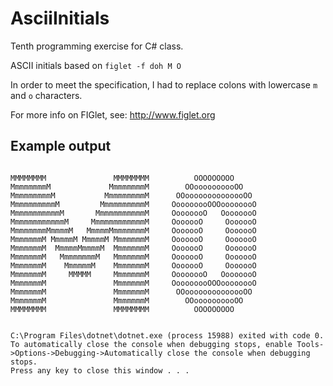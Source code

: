 # AsciiInitials
Tenth programming exercise for C# class.

ASCII initials based on `figlet -f doh M O`

In order to meet the specification, I had to replace colons
with lowercase `m` and `o` characters.

For more info on FIGlet, see: http://www.figlet.org

## Example output
```

MMMMMMMM               MMMMMMMM          OOOOOOOOO
MmmmmmmmM             MmmmmmmmM        OOoooooooooOO
MmmmmmmmmM           MmmmmmmmmM      OOoooooooooooooOO
MmmmmmmmmmM         MmmmmmmmmmM     OoooooooOOOoooooooO
MmmmmmmmmmmM       MmmmmmmmmmmM     OooooooO   OooooooO
MmmmmmmmmmmmM     MmmmmmmmmmmmM     OoooooO     OoooooO
MmmmmmmmMmmmmM   MmmmmMmmmmmmmM     OoooooO     OoooooO
MmmmmmmM MmmmmM MmmmmM MmmmmmmM     OoooooO     OoooooO
MmmmmmmM  MmmmmMmmmmM  MmmmmmmM     OoooooO     OoooooO
MmmmmmmM   MmmmmmmmM   MmmmmmmM     OoooooO     OoooooO
MmmmmmmM    MmmmmmM    MmmmmmmM     OoooooO     OoooooO
MmmmmmmM     MMMMM     MmmmmmmM     OooooooO   OooooooO
MmmmmmmM               MmmmmmmM     OoooooooOOOoooooooO
MmmmmmmM               MmmmmmmM      OOoooooooooooooOO
MmmmmmmM               MmmmmmmM        OOoooooooooOO
MMMMMMMM               MMMMMMMM          OOOOOOOOO


C:\Program Files\dotnet\dotnet.exe (process 15988) exited with code 0.
To automatically close the console when debugging stops, enable Tools->Options->Debugging->Automatically close the console when debugging stops.
Press any key to close this window . . .
```
